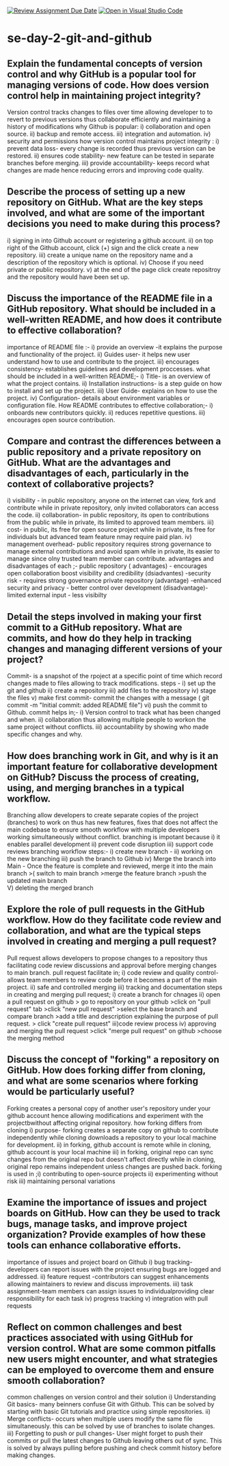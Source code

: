 [![Review Assignment Due Date](https://classroom.github.com/assets/deadline-readme-button-22041afd0340ce965d47ae6ef1cefeee28c7c493a6346c4f15d667ab976d596c.svg)](https://classroom.github.com/a/8wgCKhpZ)
[![Open in Visual Studio Code](https://classroom.github.com/assets/open-in-vscode-2e0aaae1b6195c2367325f4f02e2d04e9abb55f0b24a779b69b11b9e10269abc.svg)](https://classroom.github.com/online_ide?assignment_repo_id=18484765&assignment_repo_type=AssignmentRepo)
# se-day-2-git-and-github
## Explain the fundamental concepts of version control and why GitHub is a popular tool for managing versions of code. How does version control help in maintaining project integrity?
Version control tracks changes to files over time allowing developer to to revert to previous versions thus collaborate efficiently and maintaining a history of modifications
why Github is popular: i) collaboration and open source.
                       ii) backup and remote access.
                      iii) integration and automation.
                      iv)  security and permissions
how version control maintains project integrity : i) prevent data loss- every change is recorded  thus previous version can be restored.
                                                ii) ensures code stability- new feature can be tested in separate branches before merging.
                                                iii) provide accountability- keeps record what changes are made hence reducing errors and improving code quality.
## Describe the process of setting up a new repository on GitHub. What are the key steps involved, and what are some of the important decisions you need to make during this process?
i) signing in into Github account or registering a github account.
ii) on top right of the Github account, click (+) sign and the click create a new repository.
iii) create a unique name on the repository name and a description of the repository which is optional.
iv) Choose if you need private or public repository.
v) at the end of the page click create repositroy and the repository would have been set up.
## Discuss the importance of the README file in a GitHub repository. What should be included in a well-written README, and how does it contribute to effective collaboration?
importance of README file :- i) provide an overview -it explains the purpose and functionality of the project.
                            ii) Guides user- it helps new user understand how to use and contribute to the project.
                            iii) encourages consistency- establishes guidelines and development proccesses.
what should be included in a well-written README;- i) Title- is an overview of what the project contains.
                                                  ii) Installation instructions- is a step guide on how to install and set up the project.
                                                 iii) User Guide- explains on how to use the project.
                                                  iv) Configuration-  details about environment variables or configuration file.
How README contributes to effective collaboration;- i) onboards new contributors quickly.
                                                   ii) reduces repetitive questions.
                                                  iii) encourages open source contribution.
## Compare and contrast the differences between a public repository and a private repository on GitHub. What are the advantages and disadvantages of each, particularly in the context of collaborative projects?
  i) visibility - in public repository, anyone on the internet can view, fork and contribute while in private repository, only invited collaborators can access the code.
  ii) collaboration- in public repository, its open to contributions from the public while in private,  its limited to approved team members.
  iii) cost- in public, its free for open source project while in private, its free for individuals but advanced team feature nmay require paid plan.
  iv) management overhead- public repository requires strong governance to manage external contributions and avoid spam while in private, its easier to manage since olny trusted team member can contribute.
  advantages and disadvantages of each ;- public repository
  ( advantages) - encourages open collaboration
                  boost visibility and credibility
  (dsiadvantes) -security risk
               - requires strong governance
    private repository (advantage) -enhanced security and privacy
                                   - better control over  development
                      (disadvantage)- limited external input
                                     - less visibilty
                          
## Detail the steps involved in making your first commit to a GitHub repository. What are commits, and how do they help in tracking changes and managing different versions of your project?
Commit- is  a snapshot of the rpoject at a specific point of time which  record changes made to files allowing to track modifications.
steps - i) set up the git and github
      ii) create a repository
      iii) add files to the repository
      iv) stage the files
      v) make first commit- commit the changes with a message ( git commit -m "Initial commit: added README file") 
      vi) push the commit to Github.
commit helps in;- i) Version control to track what has been changed and when.
                  ii) collaboration thus allowing multiple  people to workon the same project without conflicts.
                  iii) accountability by showing who made specific changes and why.
      
## How does branching work in Git, and why is it an important feature for collaborative development on GitHub? Discuss the process of creating, using, and merging branches in a typical workflow.
Branching allow developers to create separate copies of the project (branches) to work on thus has new features, fixes that does not affect the main codebase to ensure smooth workflow with multiple developers  working simultaneously without conflict.
branching is impotant because i) it enables parallel development 
                              ii) prevent code disruption
                              iii) support code reviews
branching workflow steps:- i) create new branch -
                          ii) working on the new branching
                          iii) push the branch to Github
                          iv) Merge the branch into Main - Once the feature is complete and reviewed, merge it into the main branch >( switch to main branch 
                          >merge the feature branch  >push the updated main branch  
                          V) deleting the merged branch
## Explore the role of pull requests in the GitHub workflow. How do they facilitate code review and collaboration, and what are the typical steps involved in creating and merging a pull request?
Pull request allows developers to propose changes to a repository thus facilitating code review discussions and approval before merging changes to main branch.
pull request facilitate in; i) code review and quality control- allows team members to review code before it becomes a part of the main project.
                            ii) safe and controlled merging
                            iii) tracking and documentation
steps in creating and merging pull request; i) create a branch for chnages
                                           ii) open a pull request on github > go to repository on your github >click on "pull request" tab >click "new pull request" >select the base branch and compare branch >add a title  and description explaining the purpose of pull request. > click "create pull request"
                                           iii)code review process
                                           iv) approving and merging the pull request >click "merge pull request" on github >choose the merging method
## Discuss the concept of "forking" a repository on GitHub. How does forking differ from cloning, and what are some scenarios where forking would be particularly useful?
Forking creates a personal copy of another user's repository under your github account hence allowing modifications and experiment with the projectbwithout affecting original repository.
how forking differs from cloning i) purpose- forking creates a separate copy on github to contribute independently while cloning downloads a repository to your local machine for development. 
           ii) in forking, github account is remote while in cloning, github account is your local machine
           iii) in forking, original repo can sync changes from the original repo but doesn't affect directly while in cloning, original repo remains independent unless changes are pushed back.
  forking is used in ;i) contributing to open-source projects
                     ii) experimenting without risk
                     iii) maintaining personal variations
## Examine the importance of issues and project boards on GitHub. How can they be used to track bugs, manage tasks, and improve project organization? Provide examples of how these tools can enhance collaborative efforts.
importance of issues and project board on Github i) bug tracking-developers can report issues with the project ensuring bugs are logged and addressed.
                                                ii) feature request -contributors can suggest enhancements allowing maintainers to review and discuss improvements.
                                                iii) task assignment-team members can assign issues to individualproviding clear responsibility for each task
                                                iv) progress tracking
                                                v) integration with pull requests
                                                  
## Reflect on common challenges and best practices associated with using GitHub for version control. What are some common pitfalls new users might encounter, and what strategies can be employed to overcome them and ensure smooth collaboration?
common challenges  on version control and their solution
i) Understanding Git basics- many beinners confuse Git with Github. This can be solved by starting with basic Git tutorials and practice using simple repositories.
ii) Merge conflicts- occurs when multiple users modify the same file simultaneously. this can be solved by use of branches to isolate changes.
iii) Forgetting to push or pull changes- User might forget to push their commits or pull the latest changes  to Github leaving others out of sync. This is solved by always pulling before pushing and check commit history before making changes.
